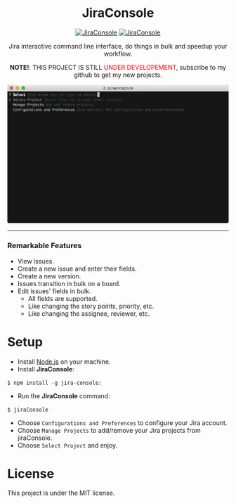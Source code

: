 <h1 align="center">JiraConsole</h1>

<p align="center">
  <a href="https://www.npmjs.com/package/jira-console"><img src="https://img.shields.io/npm/v/jira-console.svg" alt="JiraConsole"></a>
  <a href="https://github.com/faressoft/jira-console/blob/master/LICENSE"><img src="https://img.shields.io/npm/l/jira-console.svg" alt="JiraConsole"></a>
</p>

<p align="center">
Jira interactive command line interface, do things in bulk and speedup your workflow.
</p>

<p align="center">
 <strong>NOTE!</strong>: THIS PROJECT IS STILL <span style="color: red">UNDER DEVELOPEMENT</span>, subscribe to my github to get my new projects.
</p>

<p align="center">
 <img src="/demo.gif?raw=true" alt="JiraConsole">
</p>

<hr>

### Remarkable Features

* View issues.
* Create a new issue and enter their fields.
* Create a new version.
* Issues transition in bulk on a board.
* Edit issues' fields in bulk.
  * All fields are supported.
  * Like changing the story points, priority, etc.
  * Like changing the assignee, reviewer, etc.

# Setup

* Install [Node.js](https://nodejs.org/en/download/) on your machine.
* Install **JiraConsole**:

```
$ npm install -g jira-console:
```

* Run the **JiraConsole** command:

```
$ jiraConsole
```

* Choose `Configurations and Preferences` to configure your Jira account.
* Choose `Manage Projects` to add/remove your Jira projects from jiraConsole.
* Choose `Select Project` and enjoy.

# License

This project is under the MIT license.
